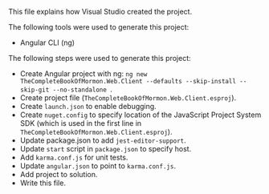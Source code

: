 This file explains how Visual Studio created the project.

The following tools were used to generate this project:
- Angular CLI (ng)

The following steps were used to generate this project:
- Create Angular project with ng: `ng new TheCompleteBookOfMormon.Web.Client --defaults --skip-install --skip-git --no-standalone `.
- Create project file (`TheCompleteBookOfMormon.Web.Client.esproj`).
- Create `launch.json` to enable debugging.
- Create `nuget.config` to specify location of the JavaScript Project System SDK (which is used in the first line in `TheCompleteBookOfMormon.Web.Client.esproj`).
- Update package.json to add `jest-editor-support`.
- Update `start` script in `package.json` to specify host.
- Add `karma.conf.js` for unit tests.
- Update `angular.json` to point to `karma.conf.js`.
- Add project to solution.
- Write this file.
